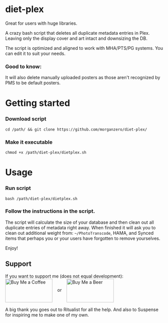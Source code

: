 # diet-plex

Great for users with huge libraries.

A crazy bash script that deletes all duplicate metadata entries in Plex. Leaving only the display cover and art intact and downsizing the DB.

The script is optimized and aligned to work with MHA/PTS/PG systems. You can edit it to suit your needs.

### Good to know:
It will also delete manually uploaded posters as those aren't recognized by PMS to be default posters.

# Getting started

### Download script
```cd /path/ && git clone https://github.com/morganzero/diet-plex/```

### Make it executable
```chmod +x /path/diet-plex/dietplex.sh```

# Usage

### Run script
```bash /path/diet-plex/dietplex.sh```

### Follow the instructions in the script.

The script will calculate the size of your database and then clean out all duplicate entries of metadata right away. When finished it will ask you to clean out additional weight from: `~/PhotoTranscode`, HAMA, and Synced items that perhaps you or your users have forgotten to remove yourselves.

Enjoy!

## Support

If you want to support me (does not equal development): <br>
<a href="https://www.paypal.com/paypalme/sizemattrs/1" target=blank><img src=http://imgur.com/WSVZSTW.png alt="Buy Me a Coffee" height=75 width=150 align='center'></a> &nbsp;&nbsp; or &nbsp;&nbsp; <a href="https://www.paypal.com/paypalme/sizemattrs/3" target=blank><img src=http://imgur.com/gnvlm6n.jpg alt="Buy Me a Beer" height=75 width=150 align='center'></a>




A big thank you goes out to Ritualist for all the help. And also to Suspense for inspiring me to make one of my own.
